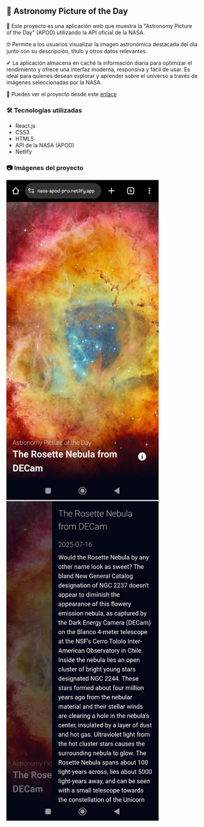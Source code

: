 ## 📍 Astronomy Picture of the Day

🔭 Este proyecto es una aplicación web que muestra la "Astronomy Picture of the Day" (APOD) utilizando la API oficial de la NASA. 

🤓 Permite a los usuarios visualizar la imagen astronómica destacada del día junto con su descripción, título y otros datos relevantes. 

✔ La aplicación almacena en caché la información diaria para optimizar el rendimiento y ofrece una interfaz moderna, responsiva y fácil de usar. Es ideal para quienes desean explorar y aprender sobre el universo a través de imágenes seleccionadas por la NASA.


📌 Puedes ver el proyecto desde este <a href="https://nasa-apod-pro.netlify.app">enlace</a>

### 🛠 Tecnologías utilizadas

- React.js
- CSS3
- HTML5
- API de la NASA (APOD)
- Netlify

### 📷 Imágenes del proyecto
<img src="src/images/photo-of-the-day.jpg" alt="Vista principal" width="400">
<img src="src/images/description.jpg" alt="Descripción" width="400">
